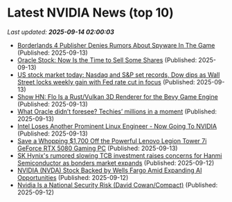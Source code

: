 # Latest NVIDIA News (top 10)
_Last updated: **2025-09-14 02:00:03**_

- [Borderlands 4 Publisher Denies Rumors About Spyware In The Game](https://www.gamespot.com/articles/borderlands-4-publisher-denies-rumors-about-spyware-in-the-game/1100-6534721/) (Published: 2025-09-13)
- [Oracle Stock: Now Is the Time to Sell Some Shares](https://biztoc.com/x/2680e8f51ee5cc3c) (Published: 2025-09-13)
- [US stock market today: Nasdaq and S&P set records, Dow dips as Wall Street locks weekly gain with Fed rate cut in focus](https://economictimes.indiatimes.com/news/international/us/us-stock-market-today-nasdaq-and-sp-set-records-dow-dips-as-wall-street-locks-weekly-gain-with-fed-rate-cut-in-focus/articleshow/123862190.cms) (Published: 2025-09-13)
- [Show HN: Flo Is a Rust/Vulkan 3D Renderer for the Bevy Game Engine](https://github.com/wkwan/flo) (Published: 2025-09-13)
- [What Oracle didn’t foresee? Techies’ millions in a moment](https://economictimes.indiatimes.com/tech/technology/what-oracle-didnt-foresee-techies-millions-in-a-moment/articleshow/123857763.cms) (Published: 2025-09-13)
- [Intel Loses Another Prominent Linux Engineer - Now Going To NVIDIA](https://www.phoronix.com/news/Colin-King-Leaving-Intel) (Published: 2025-09-13)
- [Save a Whopping $1,700 Off the Powerful Lenovo Legion Tower 7i GeForce RTX 5080 Gaming PC](https://www.ign.com/articles/lenovo-legion-tower-7i-rtx-5080-gaming-pc-deal-for-2149) (Published: 2025-09-13)
- [SK Hynix's rumored slowing TCB investment raises concerns for Hanmi Semiconductor as bonders market expands](https://www.digitimes.com/news/a20250910PD207/sk-hynix-hbm-hanmi-hanwha-investment.html) (Published: 2025-09-12)
- [NVIDIA (NVDA) Stock Backed by Wells Fargo Amid Expanding AI Opportunities](https://finance.yahoo.com/news/nvidia-nvda-stock-backed-wells-220552527.html) (Published: 2025-09-12)
- [Nvidia Is a National Security Risk (David Cowan/Compact)](https://www.memeorandum.com/250912/p118) (Published: 2025-09-12)
